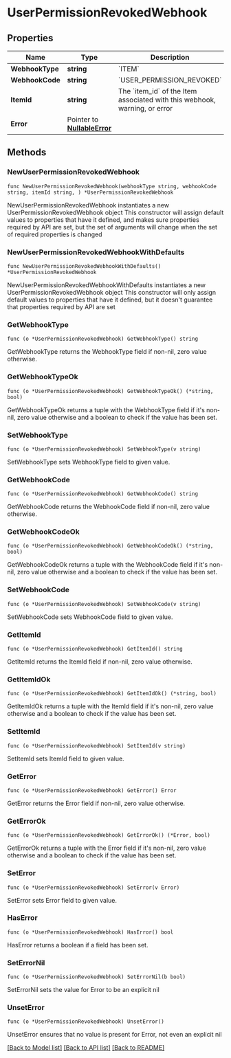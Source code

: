 # UserPermissionRevokedWebhook

## Properties

Name | Type | Description | Notes
------------ | ------------- | ------------- | -------------
**WebhookType** | **string** | &#x60;ITEM&#x60; | 
**WebhookCode** | **string** | &#x60;USER_PERMISSION_REVOKED&#x60; | 
**ItemId** | **string** | The &#x60;item_id&#x60; of the Item associated with this webhook, warning, or error | 
**Error** | Pointer to [**NullableError**](Error.md) |  | [optional] 

## Methods

### NewUserPermissionRevokedWebhook

`func NewUserPermissionRevokedWebhook(webhookType string, webhookCode string, itemId string, ) *UserPermissionRevokedWebhook`

NewUserPermissionRevokedWebhook instantiates a new UserPermissionRevokedWebhook object
This constructor will assign default values to properties that have it defined,
and makes sure properties required by API are set, but the set of arguments
will change when the set of required properties is changed

### NewUserPermissionRevokedWebhookWithDefaults

`func NewUserPermissionRevokedWebhookWithDefaults() *UserPermissionRevokedWebhook`

NewUserPermissionRevokedWebhookWithDefaults instantiates a new UserPermissionRevokedWebhook object
This constructor will only assign default values to properties that have it defined,
but it doesn't guarantee that properties required by API are set

### GetWebhookType

`func (o *UserPermissionRevokedWebhook) GetWebhookType() string`

GetWebhookType returns the WebhookType field if non-nil, zero value otherwise.

### GetWebhookTypeOk

`func (o *UserPermissionRevokedWebhook) GetWebhookTypeOk() (*string, bool)`

GetWebhookTypeOk returns a tuple with the WebhookType field if it's non-nil, zero value otherwise
and a boolean to check if the value has been set.

### SetWebhookType

`func (o *UserPermissionRevokedWebhook) SetWebhookType(v string)`

SetWebhookType sets WebhookType field to given value.


### GetWebhookCode

`func (o *UserPermissionRevokedWebhook) GetWebhookCode() string`

GetWebhookCode returns the WebhookCode field if non-nil, zero value otherwise.

### GetWebhookCodeOk

`func (o *UserPermissionRevokedWebhook) GetWebhookCodeOk() (*string, bool)`

GetWebhookCodeOk returns a tuple with the WebhookCode field if it's non-nil, zero value otherwise
and a boolean to check if the value has been set.

### SetWebhookCode

`func (o *UserPermissionRevokedWebhook) SetWebhookCode(v string)`

SetWebhookCode sets WebhookCode field to given value.


### GetItemId

`func (o *UserPermissionRevokedWebhook) GetItemId() string`

GetItemId returns the ItemId field if non-nil, zero value otherwise.

### GetItemIdOk

`func (o *UserPermissionRevokedWebhook) GetItemIdOk() (*string, bool)`

GetItemIdOk returns a tuple with the ItemId field if it's non-nil, zero value otherwise
and a boolean to check if the value has been set.

### SetItemId

`func (o *UserPermissionRevokedWebhook) SetItemId(v string)`

SetItemId sets ItemId field to given value.


### GetError

`func (o *UserPermissionRevokedWebhook) GetError() Error`

GetError returns the Error field if non-nil, zero value otherwise.

### GetErrorOk

`func (o *UserPermissionRevokedWebhook) GetErrorOk() (*Error, bool)`

GetErrorOk returns a tuple with the Error field if it's non-nil, zero value otherwise
and a boolean to check if the value has been set.

### SetError

`func (o *UserPermissionRevokedWebhook) SetError(v Error)`

SetError sets Error field to given value.

### HasError

`func (o *UserPermissionRevokedWebhook) HasError() bool`

HasError returns a boolean if a field has been set.

### SetErrorNil

`func (o *UserPermissionRevokedWebhook) SetErrorNil(b bool)`

 SetErrorNil sets the value for Error to be an explicit nil

### UnsetError
`func (o *UserPermissionRevokedWebhook) UnsetError()`

UnsetError ensures that no value is present for Error, not even an explicit nil

[[Back to Model list]](../README.md#documentation-for-models) [[Back to API list]](../README.md#documentation-for-api-endpoints) [[Back to README]](../README.md)


